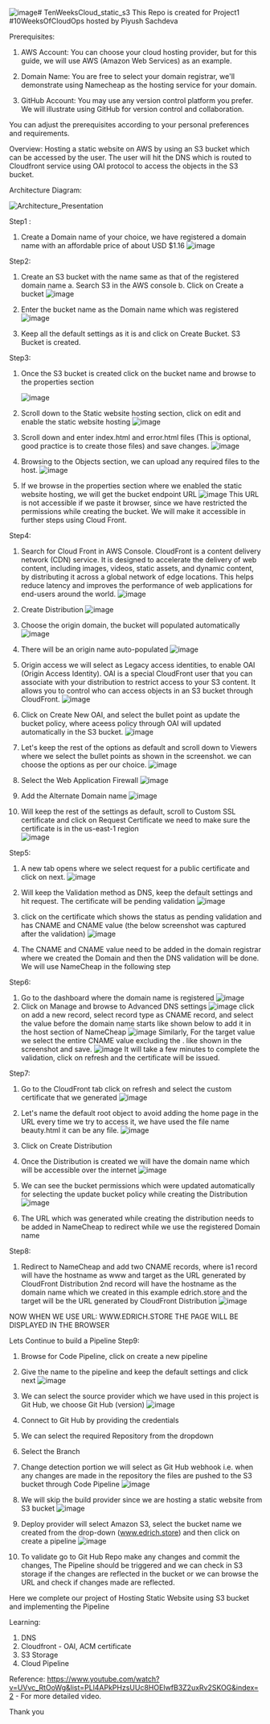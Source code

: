 ![image](https://github.com/edrichlewis/TenWeeksCloud_static_s3/assets/105597780/f92c54a1-e938-4936-b153-2896b519745f)# TenWeeksCloud_static_s3
This Repo is created for Project1 #10WeeksOfCloudOps hosted by Piyush Sachdeva

Prerequisites:

1. AWS Account: You can choose your cloud hosting provider, but for this guide, we will use AWS (Amazon Web Services) as an example.

2. Domain Name: You are free to select your domain registrar, we'll demonstrate using Namecheap as the hosting service for your domain.

3. GitHub Account: You may use any version control platform you prefer. We will illustrate using GitHub for version control and collaboration.

You can adjust the prerequisites according to your personal preferences and requirements.

Overview:
Hosting a static website on AWS by using an S3 bucket which can be accessed by the user.
The user will hit the DNS which is routed to Cloudfront service using OAI protocol to access the objects in the S3 bucket.

Architecture Diagram:

![Architecture_Presentation](https://github.com/edrichlewis/TenWeeksCloud_static_s3/assets/105597780/bdc3a607-3943-4e89-8908-e7fca24c1ce4)

Step1 :
1. Create a Domain name of your choice, we have registered a domain name with an affordable price of about USD $1.16
![image](https://github.com/edrichlewis/TenWeeksCloud_static_s3/assets/105597780/a1e81426-a269-42dc-afec-a685d1872112)

Step2:
1. Create an S3 bucket with the name same as that of the registered domain name
   a. Search S3 in the AWS console
   b. Click on Create a bucket
      ![image](https://github.com/edrichlewis/TenWeeksCloud_static_s3/assets/105597780/4f9441ea-66d5-4795-a0d3-01eb77fe100d)

2. Enter the bucket name as the Domain name which was registered
   ![image](https://github.com/edrichlewis/TenWeeksCloud_static_s3/assets/105597780/563b8be7-c147-46eb-a082-6a48a34cb234)

3. Keep all the default settings as it is and click on Create Bucket. S3 Bucket is created.

Step3:
1. Once the S3 bucket is created click on the bucket name and browse to the properties section 

   ![image](https://github.com/edrichlewis/TenWeeksCloud_static_s3/assets/105597780/63fccbc7-f54a-4ffc-b4d6-4f0b71c6b338)

2. Scroll down to the Static website hosting section, click on edit and enable the static website hosting
![image](https://github.com/edrichlewis/TenWeeksCloud_static_s3/assets/105597780/57018de9-90de-49bc-8bdb-cd1a22c490e9)

3. Scroll down and enter index.html and error.html files (This is optional, good practice is to create those files) and save changes.
![image](https://github.com/edrichlewis/TenWeeksCloud_static_s3/assets/105597780/8d764694-5ebf-4a3b-8412-a73eb889c675)

4. Browsing to the Objects section, we can upload any required files to the host.
![image](https://github.com/edrichlewis/TenWeeksCloud_static_s3/assets/105597780/9035e547-50b8-4057-b11b-6392080c94d2)

5. If we browse in the properties section where we enabled the static website hosting, we will get the bucket endpoint URL
![image](https://github.com/edrichlewis/TenWeeksCloud_static_s3/assets/105597780/a49b53f8-e96a-4102-a350-cb4a21e25e23)
This URL is not accessible if we paste it browser, since we have restricted the permissions while creating the bucket. We will make it accessible in further steps using Cloud Front.

Step4:
1. Search for Cloud Front in AWS Console.
CloudFront is a content delivery network (CDN) service. It is designed to accelerate the delivery of web content, including images, videos, static assets, and dynamic content, by distributing it across a global network of edge locations. This helps reduce latency and improves the performance of web applications for end-users around the world.
![image](https://github.com/edrichlewis/TenWeeksCloud_static_s3/assets/105597780/96cf5ab9-bdf4-4cfb-891c-22f93f43edbe)

2. Create Distribution
![image](https://github.com/edrichlewis/TenWeeksCloud_static_s3/assets/105597780/502d85cb-1438-4328-bf31-d9914b809615)

3. Choose the origin domain, the bucket will populated automatically
 ![image](https://github.com/edrichlewis/TenWeeksCloud_static_s3/assets/105597780/bcebdd5c-9794-4059-81a1-afbedd84f514)

4. There will be an origin name auto-populated
![image](https://github.com/edrichlewis/TenWeeksCloud_static_s3/assets/105597780/841bdd23-d655-49c9-9536-378005723a79)

5. Origin access we will select as Legacy access identities, to enable OAI (Origin Access Identity). OAI is a special CloudFront user that you can associate with your distribution to restrict access to your S3 content. It allows you to control who can access objects in an S3 bucket through CloudFront.
![image](https://github.com/edrichlewis/TenWeeksCloud_static_s3/assets/105597780/6a6e379e-9db3-4a73-9851-a22bf4423c4d)

6. Click on Create New OAI, and select the bullet point as update the bucket policy, where aceess policy through OAI will updated automatically in the S3 bucket.
![image](https://github.com/edrichlewis/TenWeeksCloud_static_s3/assets/105597780/10e36edc-f4a2-4767-a027-ff3ecc0fa638)

7. Let's keep the rest of the options as default and scroll down to Viewers where we select the bullet points as shown in the screenshot. we can choose the options as per our choice.
![image](https://github.com/edrichlewis/TenWeeksCloud_static_s3/assets/105597780/c4f4d115-e272-446f-a30d-946c52bf4656)

8. Select the Web Application Firewall
![image](https://github.com/edrichlewis/TenWeeksCloud_static_s3/assets/105597780/d1500665-2c0f-4c60-b748-9e550712a1fa)

9. Add the Alternate Domain name
![image](https://github.com/edrichlewis/TenWeeksCloud_static_s3/assets/105597780/943f4726-1c59-42f0-b0ee-91bff415c6ad)

10. Will keep the rest of the settings as default, scroll to Custom SSL certificate and click on Request Certificate
 we need to make sure the certificate is in the us-east-1 region   
![image](https://github.com/edrichlewis/TenWeeksCloud_static_s3/assets/105597780/2a6f4207-9bc3-45c4-9e53-426196da3c9d)

Step5:
1. A new tab opens where we select request for a public certificate and click on next.
![image](https://github.com/edrichlewis/TenWeeksCloud_static_s3/assets/105597780/7a0b8918-fe5e-4c28-8c03-c39e7a60db1f)

2. Will keep the Validation method as DNS, keep the default settings and hit request. The certificate will be pending validation
![image](https://github.com/edrichlewis/TenWeeksCloud_static_s3/assets/105597780/d608d595-adbb-45db-884f-1c44b5f13a18)

3. click on the certificate which shows the status as pending validation and has CNAME and CNAME value (the below screenshot was captured after the validation)
![image](https://github.com/edrichlewis/TenWeeksCloud_static_s3/assets/105597780/47ada9ed-fe33-4e8e-a66f-af6c70387650)

4. The CNAME and CNAME value need to be added in the domain registrar where we created the Domain and then the DNS validation will be done. We will use NameCheap in the following step

Step6:
1. Go to the dashboard where the domain name is registered
![image](https://github.com/edrichlewis/TenWeeksCloud_static_s3/assets/105597780/79a39dba-0e50-4477-8bab-91bc19dbe329)
2. Click on Manage and browse to Advanced DNS settings
![image](https://github.com/edrichlewis/TenWeeksCloud_static_s3/assets/105597780/030e4504-b133-4e47-b29a-9a01b2801823)
click on add a new record, select record type as CNAME record, and select the value before the domain name starts like shown below to add it in the host section of NameCheap
![image](https://github.com/edrichlewis/TenWeeksCloud_static_s3/assets/105597780/4e7c2605-439a-4594-a8eb-28528d4a0092)
Similarly, For the target value we select the entire CNAME value excluding the . like shown in the screenshot and save.
![image](https://github.com/edrichlewis/TenWeeksCloud_static_s3/assets/105597780/0bf7f2ae-2f4f-4d12-92da-086662030ecc)
It will take a few minutes to complete the validation, click on refresh and the certificate will be issued. 

Step7:
1. Go to the CloudFront tab click on refresh and select the custom certificate that we generated
![image](https://github.com/edrichlewis/TenWeeksCloud_static_s3/assets/105597780/11ca70fd-fa5c-4402-855e-8b0aef97a6c6)

2. Let's name the default root object to avoid adding the home page in the URL every time we try to access it, we have used the file name beauty.html it can be any file.
   ![image](https://github.com/edrichlewis/TenWeeksCloud_static_s3/assets/105597780/bcc19129-fe52-4406-bffd-f46108c6acf8)

3. Click on Create Distribution
4. Once the Distribution is created we will have the domain name which will be accessible over the internet
![image](https://github.com/edrichlewis/TenWeeksCloud_static_s3/assets/105597780/eeee05cf-5aba-4f48-b077-8f93d234c0dd)

5. We can see the bucket permissions which were updated automatically for selecting the update bucket policy while creating the Distribution
   ![image](https://github.com/edrichlewis/TenWeeksCloud_static_s3/assets/105597780/e276496b-799e-45fc-a212-b3f4d7ff1b39)

6. The URL which was generated while creating the distribution needs to be added in NameCheap to redirect while we use the registered Domain name

Step8:
1. Redirect to NameCheap and add two CNAME records, where is1 record will have the hostname as www and target as the URL generated by CloudFront Distribution
2nd record will have the hostname as the domain name which we created in this example edrich.store and the target will be the URL generated by CloudFront Distribution
![image](https://github.com/edrichlewis/TenWeeksCloud_static_s3/assets/105597780/4abb3d1e-5090-4773-b915-c8e05fafc3d4)


NOW WHEN WE USE URL: WWW.EDRICH.STORE THE PAGE WILL BE DISPLAYED IN THE BROWSER

Lets Continue to build a Pipeline
Step9:
1. Browse for Code Pipeline, click on create a new pipeline
2. Give the name to the pipeline and keep the default settings and click next
   ![image](https://github.com/edrichlewis/TenWeeksCloud_static_s3/assets/105597780/22b0989e-4265-42dd-9e83-df4f91c33233)

4. We can select the source provider which we have used in this project is Git Hub, we choose Git Hub (version)
   ![image](https://github.com/edrichlewis/TenWeeksCloud_static_s3/assets/105597780/b032d8fe-bd25-411f-9a75-ebc8d6d0ef93)

5. Connect to Git Hub by providing the credentials
6. We can select the required Repository from the dropdown
7. Select the Branch
8. Change detection portion we will select as Git Hub webhook i.e. when any changes are made in the repository the files are pushed to the S3 bucket through Code Pipeline
 ![image](https://github.com/edrichlewis/TenWeeksCloud_static_s3/assets/105597780/cb10cadc-7c9c-46c3-9380-0e1a4aff233a)

9. We will skip the build provider since we are hosting a static website from S3 bucket
    ![image](https://github.com/edrichlewis/TenWeeksCloud_static_s3/assets/105597780/d30ffa97-eb31-4a94-8a22-8d8f2a59a064)

10. Deploy provider will select Amazon S3, select the bucket name we created from the drop-down (www.edrich.store) and then click on create a pipeline
    ![image](https://github.com/edrichlewis/TenWeeksCloud_static_s3/assets/105597780/64296254-442f-4bd8-a283-a256a74b7363)
 
11. To validate go to Git Hub Repo make any changes and commit the changes, The Pipeline should be triggered and we can check in S3 storage if the changes are reflected in the bucket or we can browse the URL and check if changes made are reflected.

Here we complete our project of Hosting Static Website using S3 bucket and implementing the Pipeline

Learning:
1. DNS
2. Cloudfront - OAI, ACM certificate
3. S3 Storage
4. Cloud Pipeline


Reference:
https://www.youtube.com/watch?v=UVvc_RtOoWg&list=PLl4APkPHzsUUc8HOEIwfB3Z2uxRv2SKOG&index=2  - For more detailed video.

Thank you



